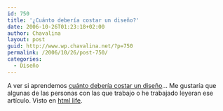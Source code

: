 ```yaml
---
id: 750
title: '¿Cuánto debería costar un diseño?'
date: 2006-10-26T01:23:18+02:00
author: Chavalina
layout: post
guid: http://www.wp.chavalina.net/?p=750
permalink: /2006/10/26/post-750/
categories:
  - Diseño
---
```

A ver si aprendemos <a href="http://www.pearsonified.com/2006/06/how_much_should_a_design_cost.php" target="_blank">cuánto debería costar un diseño</a>… Me gustaría que algunas de las personas con las que trabajo o he trabajado leyeran ese artículo. Visto en <a href="http://www.htmllife.com/archivos/cuanto-deberia-costar-un-diseno-blog/" target="_blank">html life</a>.